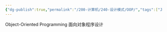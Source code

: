 ```yaml
---
{"dg-publish":true,"permalink":"/200-计算机/240-设计模式/OOP/","tags":["Java"],"noteIcon":""}
---
```


Object-Oriented Programming
面向对象程序设计